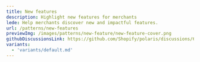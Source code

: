 ```yaml
---
title: New features
description: Highlight new features for merchants
lede: Help merchants discover new and impactful features.
url: /patterns/new-features
previewImg: /images/patterns/new-feature/new-feature-cover.png
githubDiscussionsLink: https://github.com/Shopify/polaris/discussions/6751
variants:
  - 'variants/default.md'
---
```


<div as="Variants"></div>

<div as="Stack" gap="4">

